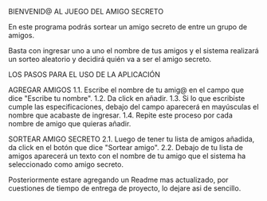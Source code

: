 BIENVENID@ AL JUEGO DEL AMIGO SECRETO

En este programa podrás sortear un amigo secreto de entre un grupo de amigos.

Basta con ingresar uno a uno el nombre de tus amigos y el sistema realizará un sorteo aleatorio y decidirá quién va a ser el amigo secreto.

LOS PASOS PARA EL USO DE LA APLICACIÓN

AGREGAR AMIGOS 1.1. Escribe el nombre de tu amig@ en el campo que dice "Escribe tu nombre". 1.2. Da click en añadir. 1.3. Si lo que escribiste cumple las especificaciones, debajo del campo aparecerá en mayúsculas el nombre que acabaste de ingresar. 1.4. Repite este proceso por cada nombre de amigo que quieras añadir.

SORTEAR AMIGO SECRETO 2.1. Luego de tener tu lista de amigos añadida, da click en el botón que dice "Sortear amigo". 2.2. Debajo de tu lista de amigos aparecerá un texto con el nombre de tu amigo que el sistema ha seleccionado como amigo secreto.

Posteriormente estare agregando un Readme mas actualizado, por cuestiones de tiempo de entrega de proyecto, lo dejare asi de sencillo. 

